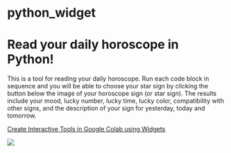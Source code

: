 # python_widget
# Read your daily horoscope in Python!

This is a tool for reading your daily horoscope. Run each code block in sequence and you will be able to choose your star sign by clicking the button below the image of your horoscope sign (or star sign). The results include your mood, lucky number, lucky time, lucky color, compatibility with other signs, and the description of your sign for yesterday, today and tomorrow.

[Create Interactive Tools in Google Colab using Widgets](https://towardsdatascience.com/create-interactive-tools-in-google-colab-using-widgets-8a1a504d3b7e?sk=6fe594de56b343e5681275fb11e4b6b6)


![](GIF_Animation.GIF)
